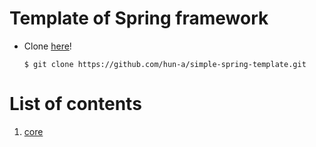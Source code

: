 # Template of Spring framework
- Clone [here](https://github.com/hun-a/simple-spring-template.git)!
  ```
  $ git clone https://github.com/hun-a/simple-spring-template.git
  ```

# List of contents

1. [core](./core)
